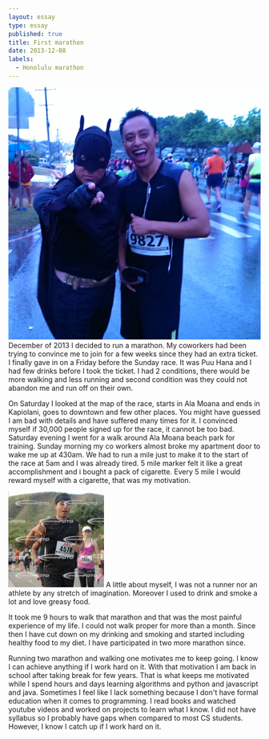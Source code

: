 ```yaml
---
layout: essay
type: essay
published: true
title: First marathon
date: 2013-12-08
labels:
  - Honolulu marathon
---
```




<img class="ui medium left floated image" src="../images/batman.jpg">
December of 2013 I decided to run a marathon. My coworkers had been trying to convince me to join for a few weeks since they had an extra ticket. I finally gave in on a Friday before the Sunday race. It was Puu Hana and I had few drinks before I took the ticket. I had 2 conditions, there would be more walking and less running and second condition was they could not abandon me and run off on their own.

On Saturday I looked at the map of the race, starts in Ala Moana and ends in Kapiolani, goes to downtown and few other places. You might have guessed I am bad with details and have suffered many times for it. I convinced myself if 30,000 people signed up for the race, it cannot be too bad. Saturday evening I went  for a walk around Ala Moana beach park for training.
Sunday morning my co workers almost broke my apartment door to wake me up at 430am. We had to run a mile just to make it to the start of the race at 5am and I was already tired. 5 mile marker felt it like a great accomplishment and i bought a pack of cigarette. Every 5 mile I would reward myself with a cigarette, that was my motivation.

<img class="ui medium right circular floated image" src="../images/marathon.jpg">
A little about myself, I was not a runner  nor an athlete by any stretch of imagination. Moreover I used to drink and smoke a lot and love greasy food.

It took me 9 hours to walk that marathon and that was the most painful experience of my life. I could not walk proper for more than a month. Since then I have cut down on my drinking and smoking and started including  healthy food to my diet. I have participated in two more marathon since.

Running two marathon and walking one motivates me to keep going. I know I can achieve anything if I work hard on it. With that motivation I am back in school after taking break for few years. That is what keeps me motivated while I spend hours and days learning algorithms and python and javascript and java. Sometimes I feel like I lack something because I don't have formal education when it comes to programming. I read books and watched youtube videos and worked on projects to learn what I know. I did not have syllabus so I probably have gaps when compared to most CS students. However, I know I catch up if I work hard on it.



